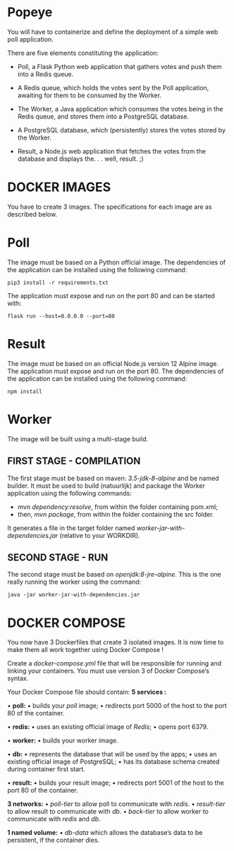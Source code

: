 # Popeye

You will have to containerize and define the deployment of a simple web poll application.

There are five elements constituting the application:

- Poll, a Flask Python web application that gathers votes and push them into a Redis queue.

- A Redis queue, which holds the votes sent by the Poll application, awaiting for them to be consumed by the Worker.

- The Worker, a Java application which consumes the votes being in the Redis queue, and stores them into a PostgreSQL database.

- A PostgreSQL database, which (persistently) stores the votes stored by the Worker.

- Result, a Node.js web application that fetches the votes from the database and displays the. . . well, result. ;)

# DOCKER IMAGES

You have to create 3 images.
The specifications for each image are as described below.

# Poll

The image must be based on a Python official image.
The dependencies of the application can be installed using the following command:

```
pip3 install -r requirements.txt
```

The application must expose and run on the port 80 and can be started with:

```
flask run --host=0.0.0.0 --port=80
```

# Result

The image must be based on an official Node.js version 12 Alpine image.
The application must expose and run on the port 80.
The dependencies of the application can be installed using the following command:

```
npm install
```

# Worker

The image will be built using a multi-stage build.

## FIRST STAGE - COMPILATION

The first stage must be based on maven: _3.5-jdk-8-alpine_ and be named builder.
It must be used to build (natuurlijk) and package the Worker application using the following commands:

- mvn _dependency:resolve_, from within the folder containing pom.xml;
- then, _mvn package_, from within the folder containing the src folder.

It generates a file in the target folder named _worker-jar-with-dependencies.jar_ (relative to your WORKDIR).

## SECOND STAGE - RUN

The second stage must be based on _openjdk:8-jre-alpine_.
This is the one really running the worker using the command:

```
java -jar worker-jar-with-dependencies.jar
```

# DOCKER COMPOSE

You now have 3 Dockerfiles that create 3 isolated images. It is now time to make them all work together
using Docker Compose !

Create a _docker-compose.yml_ file that will be responsible for running and linking your containers. You must
use version 3 of Docker Compose’s syntax.

Your Docker Compose file should contain:
**5 services :**

• **poll:**
• builds your _poll_ image;
• redirects port 5000 of the host to the port 80 of the container.

• **redis:**
• uses an existing official image of _Redis_;
• opens port 6379.

• **worker:**
• builds your worker image.

• **db:**
• represents the database that will be used by the apps;
• uses an existing official image of PostgreSQL;
• has its database schema created during container first start.

• **result:**
• builds your result image;
• redirects port 5001 of the host to the port 80 of the container.

**3 networks:**
• _poll-tier_ to allow poll to communicate with _redis_.
• _result-tier_ to allow result to communicate with _db_.
• _back-tier_ to allow worker to communicate with _redis_ and _db_.

**1 named volume:**
• _db-data_ which allows the database’s data to be persistent, if the container dies.

